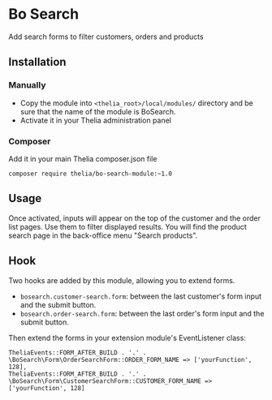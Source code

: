 # Bo Search

Add search forms to filter customers, orders and products

## Installation

### Manually

* Copy the module into ```<thelia_root>/local/modules/``` directory and be sure that the name of the module is BoSearch.
* Activate it in your Thelia administration panel

### Composer

Add it in your main Thelia composer.json file

```
composer require thelia/bo-search-module:~1.0
```

## Usage

Once activated, inputs will appear on the top of the customer and the order list pages. Use them to filter displayed results.
You will find the product search page in the back-office menu "Search products".

## Hook

Two hooks are added by this module, allowing you to extend forms.

- `bosearch.customer-search.form`: between the last customer's form input and the submit button.
- `bosearch.order-search.form`: between the last order's form input and the submit button.


Then extend the forms in your extension module's EventListener class:

```
TheliaEvents::FORM_AFTER_BUILD . '.' . \BoSearch\Form\OrderSearchForm::ORDER_FORM_NAME => ['yourFunction', 128],
TheliaEvents::FORM_AFTER_BUILD . '.' . \BoSearch\Form\CustomerSearchForm::CUSTOMER_FORM_NAME => ['yourFunction', 128]
```
